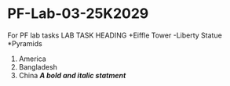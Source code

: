 # PF-Lab-03-25K2029
For PF lab tasks
LAB TASK HEADING
+Eiffle Tower
-Liberty Statue
*Pyramids
1. America
2. Bangladesh
3. China
***A bold and italic statment***
